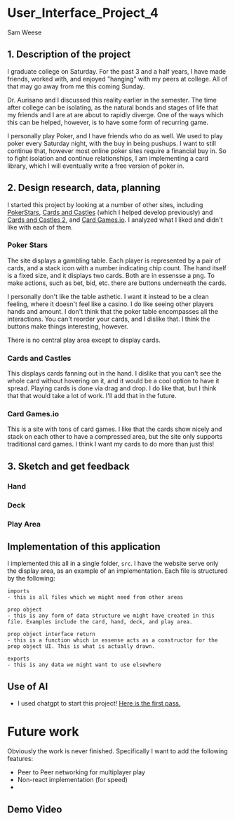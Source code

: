 # User_Interface_Project_4
Sam Weese

## 1. Description of the project
I graduate college on Saturday. For the past 3 and a half years, I have made friends, worked with, and enjoyed "hanging" with my peers at college. All of that may go away from me this coming Sunday. 


Dr. Aurisano and I discussed this reality earlier in the semester. The time after college can be isolating, as the natural bonds and stages of life that my friends and I are at are about to rapidly diverge. One of the ways which this can be helped, however, is to have some form of recurring game.


I personally play Poker, and I have friends who do as well. We used to play poker every Saturday night, with the buy in being pushups. I want to still continue that, however most online poker sites require a financial buy in. So to fight isolation and continue relationships, I am implementing a card library, which I will eventually write a free version of poker in. 

## 2. Design research, data, planning

I started this project by looking at a number of other sites, including [PokerStars](https://www.pokerstars.bet/?&no_redirect=1), [Cards and Castles](https://store.steampowered.com/app/360730/Cards_and_Castles/) (which I helped develop previously) and [Cards and Castles 2](https://play.google.com/store/apps/details?id=com.cardsandcastles2.game&hl=en_US), and [Card Games.io](https://cardgames.io/). I analyzed what I liked and didn't like with each of them.

### Poker Stars

The site displays a gambling table. Each player is represented by a pair of cards, and a stack icon with a number indicating chip count. The hand itself is a fixed size, and it displays two cards. Both are in essensse a png. To make actions, such as bet, bid, etc. there are buttons underneath the cards.


I personally don't like the table asthetic. I want it instead to be a clean feeling, where it doesn't feel like a casino. I do like seeing other players hands and amount. I don't think that the poker table encompasses all the interactions. You can't reorder your cards, and I dislike that. I think the buttons make things interesting, however. 


There is no central play area except to display cards.


### Cards and Castles

This displays cards fanning out in the hand. I dislike that you can't see the whole card without hovering on it, and it would be a cool option to have it spread. Playing cards is done via drag and drop. I do like that, but I think that that would take a lot of work. I'll add that in the future.

### Card Games.io

This is a site with tons of card games. I like that the cards show nicely and stack on each other to have a compressed area, but the site only supports traditional card games. I think I want my cards to do more than just this!

## 3. Sketch and get feedback



### Hand

### Deck

### Play Area

## Implementation of this application 

I implemented this all in a single folder, `src`. I have the website serve only the display area, as an example of an implementation. Each file is structured by the following:

```
imports
- this is all files which we might need from other areas

prop object
- this is any form of data structure we might have created in this file. Examples include the card, hand, deck, and play area.

prop object interface return
- this is a function which in essense acts as a constructor for the prop object UI. This is what is actually drawn.

exports
- this is any data we might want to use elsewhere
```

## Use of AI
- I used chatgpt to start this project! [Here is the first pass.](https://chatgpt.com/c/6753d097-a5d8-800f-a139-a3a677589a56)

# Future work

Obviously the work is never finished. Specifically I want to add the following features:
- Peer to Peer networking for multiplayer play
- Non-react implementation (for speed)
- 
  
## Demo Video 
